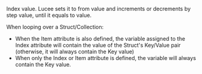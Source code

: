 Index value. Lucee sets it to from value and increments or decrements by step value, until it equals to value.

When looping over a Struct/Collection: 

- When the Item attribute is also defined, the variable assigned to the Index attribute will contain the value of the Struct's Key/Value pair (otherwise, it will always contain the Key value)
- When only the Index or Item attribute is defined, the variable will always contain the Key value.
